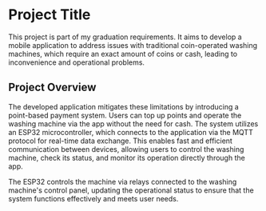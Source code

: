 # Project Title

This project is part of my graduation requirements. It aims to develop a mobile application to address issues with traditional coin-operated washing machines, which require an exact amount of coins or cash, leading to inconvenience and operational problems. 

## Project Overview

The developed application mitigates these limitations by introducing a point-based payment system. Users can top up points and operate the washing machine via the app without the need for cash. The system utilizes an ESP32 microcontroller, which connects to the application via the MQTT protocol for real-time data exchange. This enables fast and efficient communication between devices, allowing users to control the washing machine, check its status, and monitor its operation directly through the app.

The ESP32 controls the machine via relays connected to the washing machine's control panel, updating the operational status to ensure that the system functions effectively and meets user needs.
